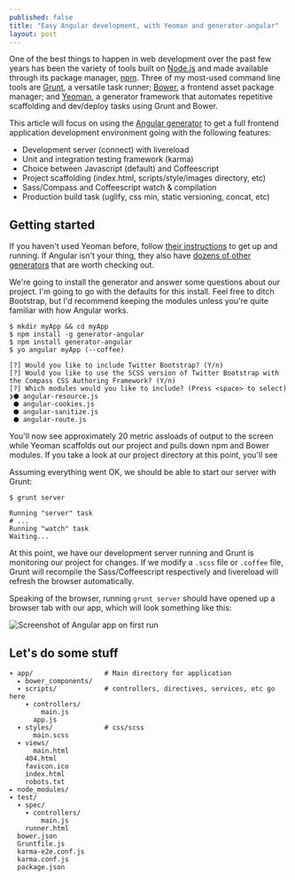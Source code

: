 ```yaml
---
published: false
title: "Easy Angular development, with Yeoman and generator-angular"
layout: post
---
```


One of the best things to happen in web development over the past few years has been the variety of tools built on [Node.js][1001] and made available through its package manager, [npm][1000]. Three of my most-used command line tools are [Grunt][0], a versatile task runner; [Bower][1], a frontend asset package manager; and [Yeoman][2], a generator framework that automates repetitive scaffolding and dev/deploy tasks using Grunt and Bower.

This article will focus on using the [Angular generator][3] to get a full frontend application development environment going with the following features:

- Development server (connect) with livereload
- Unit and integration testing framework (karma)
- Choice between Javascript (default) and Coffeescript
- Project scaffolding (index.html, scripts/style/images directory, etc)
- Sass/Compass and Coffeescript watch & compilation
- Production build task (uglify, css min, static versioning, concat, etc)

## Getting started

If you haven't used Yeoman before, follow [their instructions][4] to get up and running. If Angular isn't your thing, they also have [dozens of other generators][5] that are worth checking out.

We're going to install the generator and answer some questions about our project. I'm going to go with the defaults for this install. Feel free to ditch Bootstrap, but I'd recommend keeping the modules unless you're quite familiar with how Angular works.

```shell
$ mkdir myApp && cd myApp
$ npm install -g generator-angular
$ npm install generator-angular
$ yo angular myApp (--coffee)

[?] Would you like to include Twitter Bootstrap? (Y/n)
[?] Would you like to use the SCSS version of Twitter Bootstrap with the Compass CSS Authoring Framework? (Y/n)
[?] Which modules would you like to include? (Press <space> to select)
❯⬢ angular-resource.js
 ⬢ angular-cookies.js
 ⬢ angular-sanitize.js
 ⬢ angular-route.js
```
You'll now see approximately 20 metric assloads of output to the screen while Yeoman scaffolds out our project and pulls down npm and Bower modules. If you take a look at our project directory at this point, you'll see


Assuming everything went OK, we should be able to start our server with Grunt:

    $ grunt server
    
    Running "server" task
    # ... 
    Running "watch" task
    Waiting...

At this point, we have our development server running and Grunt is monitoring our project for changes. If we modify a `.scss` file or `.coffee` file, Grunt will recompile the Sass/Coffeescript respectively and livereload will refresh the browser automatically.

Speaking of the browser, running `grunt server` should have opened up a browser tab with our app, which will look something like this:

![Screenshot of Angular app on first run](/media/ng-generator-1.png)

## Let's do some stuff

```
▾ app/					# Main directory for application
  ▸ bower_components/   
  ▾ scripts/            # controllers, directives, services, etc go here
    ▾ controllers/ 
        main.js
      app.js
  ▾ styles/           	# css/scss
      main.scss
  ▾ views/
      main.html
    404.html
    favicon.ico
    index.html
    robots.txt
▸ node_modules/
▾ test/
  ▾ spec/
    ▾ controllers/
        main.js
    runner.html
  bower.json
  Gruntfile.js
  karma-e2e.conf.js
  karma.conf.js
  package.json
```



[1000]: https://npmjs.org/
[1001]: http://nodejs.org/
[0]: http://gruntjs.com/
[1]: http://bower.io/
[2]: http://yeoman.io/
[3]: https://github.com/yeoman/generator-angular
[4]: http://yeoman.io/gettingstarted.html
[5]: http://yeoman.io/community-generators.html